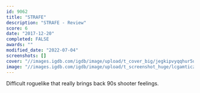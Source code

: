 ```yaml
---
id: 9062
title: "STRAFE"
description: "STRAFE - Review"
score: 6
date: "2017-12-20"
completed: FALSE
awards: ""
modified_date: "2022-07-04"
screenshots: []
cover: "//images.igdb.com/igdb/image/upload/t_cover_big/jegkipvyqqhur5uheqgs.jpg"
image: "//images.igdb.com/igdb/image/upload/t_screenshot_huge/lcgamticzvmjzouxzgmc.jpg"
---
```

Difficult roguelike that really brings back 90s shooter feelings.